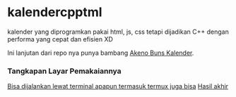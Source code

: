 # kalendercpptml
kalender yang diprogramkan pakai html, js, css tetapi dijadikan C++ dengan performa yang cepat dan efisien XD

Ini lanjutan dari repo nya punya bambang [Akeno Buns Kalender](https://github.com/gryzzlaycutzy121/Kalender-Indonesia).

### Tangkapan Layar Pemakaiannya
[Bisa dijalankan lewat terminal apapun termasuk termux juga bisa](archanaberry/screenshoot0.png) 
[Hasil akhir](archanaberry/screenshoot1.png)
